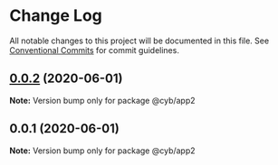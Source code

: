# Change Log

All notable changes to this project will be documented in this file.
See [Conventional Commits](https://conventionalcommits.org) for commit guidelines.

## [0.0.2](https://github.com/ChenReuven/cyb-yarn-poc/compare/@cyb/app2@0.0.1...@cyb/app2@0.0.2) (2020-06-01)

**Note:** Version bump only for package @cyb/app2





## 0.0.1 (2020-06-01)

**Note:** Version bump only for package @cyb/app2

